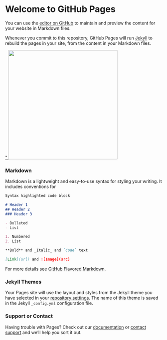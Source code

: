 # Welcome to GitHub Pages

You can use the [editor on GitHub](https://github.com/bpcastillo/bpcastillo.github.io/edit/master/README.md) to maintain and preview the content for your website in Markdown files.

Whenever you commit to this repository, GitHub Pages will run [Jekyll](https://jekyllrb.com/) to rebuild the pages in your site, from the content in your Markdown files.

<a target="_blank" href="https://user-images.githubusercontent.com/38883644/39476149-7ca50a98-4d4a-11e8-873d-5a819578c4dd.JPG">"
<img width="350" src="https://user-images.githubusercontent.com/38883644/39476149-7ca50a98-4d4a-11e8-873d-5a819578c4dd.JPG"></a>


### Markdown

Markdown is a lightweight and easy-to-use syntax for styling your writing. It includes conventions for

```markdown
Syntax highlighted code block

# Header 1
## Header 2
### Header 3

- Bulleted
- List

1. Numbered
2. List

**Bold** and _Italic_ and `Code` text

[Link](url) and ![Image](src)
```

For more details see [GitHub Flavored Markdown](https://guides.github.com/features/mastering-markdown/).

### Jekyll Themes

Your Pages site will use the layout and styles from the Jekyll theme you have selected in your [repository settings](https://github.com/bpcastillo/bpcastillo.github.io/settings). The name of this theme is saved in the Jekyll `_config.yml` configuration file.

### Support or Contact

Having trouble with Pages? Check out our [documentation](https://help.github.com/categories/github-pages-basics/) or [contact support](https://github.com/contact) and we’ll help you sort it out.
